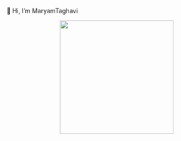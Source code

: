 👋 Hi, I’m MaryamTaghavi

<p align="center">
<a href="https://coffeebede.ir/buycoffee/maryamtaghavi"><img width="260" class="img-fluid" src="https://coffeebede.ir/DashboardTemplateV2/app-assets/images/banner/default-yellow.svg" /></a>
 </p>
